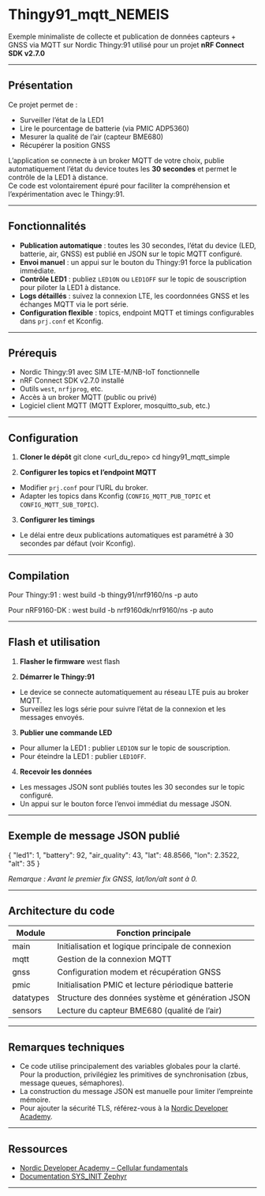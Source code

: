 # Thingy91_mqtt_NEMEIS

Exemple minimaliste de collecte et publication de données capteurs + GNSS via MQTT sur Nordic Thingy:91 utilisé pour un projet
**nRF Connect SDK v2.7.0**

---

## Présentation

Ce projet permet de :
- Surveiller l’état de la LED1
- Lire le pourcentage de batterie (via PMIC ADP5360)
- Mesurer la qualité de l’air (capteur BME680)
- Récupérer la position GNSS

L’application se connecte à un broker MQTT de votre choix, publie automatiquement l’état du device toutes les **30 secondes** et permet le contrôle de la LED1 à distance.  
Ce code est volontairement épuré pour faciliter la compréhension et l’expérimentation avec le Thingy:91.

---

## Fonctionnalités

- **Publication automatique** : toutes les 30 secondes, l’état du device (LED, batterie, air, GNSS) est publié en JSON sur le topic MQTT configuré.
- **Envoi manuel** : un appui sur le bouton du Thingy:91 force la publication immédiate.
- **Contrôle LED1** : publiez `LED1ON` ou `LED1OFF` sur le topic de souscription pour piloter la LED1 à distance.
- **Logs détaillés** : suivez la connexion LTE, les coordonnées GNSS et les échanges MQTT via le port série.
- **Configuration flexible** : topics, endpoint MQTT et timings configurables dans `prj.conf` et Kconfig.

---

## Prérequis

- Nordic Thingy:91 avec SIM LTE-M/NB-IoT fonctionnelle
- nRF Connect SDK v2.7.0 installé
- Outils `west`, `nrfjprog`, etc.
- Accès à un broker MQTT (public ou privé)
- Logiciel client MQTT (MQTT Explorer, mosquitto_sub, etc.)

---

## Configuration

1. **Cloner le dépôt**
git clone <url_du_repo>
cd hingy91_mqtt_simple



2. **Configurer les topics et l’endpoint MQTT**
- Modifier `prj.conf` pour l’URL du broker.
- Adapter les topics dans Kconfig (`CONFIG_MQTT_PUB_TOPIC` et `CONFIG_MQTT_SUB_TOPIC`).

3. **Configurer les timings**
- Le délai entre deux publications automatiques est paramétré à 30 secondes par défaut (voir Kconfig).

---

## Compilation

Pour Thingy:91 :
west build -b thingy91/nrf9160/ns -p auto



Pour nRF9160-DK :
west build -b nrf9160dk/nrf9160/ns -p auto



---

## Flash et utilisation

1. **Flasher le firmware**
west flash



2. **Démarrer le Thingy:91**
- Le device se connecte automatiquement au réseau LTE puis au broker MQTT.
- Surveillez les logs série pour suivre l’état de la connexion et les messages envoyés.

3. **Publier une commande LED**
- Pour allumer la LED1 : publier `LED1ON` sur le topic de souscription.
- Pour éteindre la LED1 : publier `LED1OFF`.

4. **Recevoir les données**
- Les messages JSON sont publiés toutes les 30 secondes sur le topic configuré.
- Un appui sur le bouton force l’envoi immédiat du message JSON.

---

## Exemple de message JSON publié

{
"led1": 1,
"battery": 92,
"air_quality": 43,
"lat": 48.8566,
"lon": 2.3522,
"alt": 35
}


*Remarque : Avant le premier fix GNSS, lat/lon/alt sont à 0.*

---

## Architecture du code

| Module    | Fonction principale                                         |
|-----------|------------------------------------------------------------|
| main      | Initialisation et logique principale de connexion          |
| mqtt      | Gestion de la connexion MQTT                               |
| gnss      | Configuration modem et récupération GNSS                   |
| pmic      | Initialisation PMIC et lecture périodique batterie         |
| datatypes | Structure des données système et génération JSON           |
| sensors   | Lecture du capteur BME680 (qualité de l’air)               |

---

## Remarques techniques

- Ce code utilise principalement des variables globales pour la clarté.  
  Pour la production, privilégiez les primitives de synchronisation (zbus, message queues, sémaphores).
- La construction du message JSON est manuelle pour limiter l’empreinte mémoire.
- Pour ajouter la sécurité TLS, référez-vous à la [Nordic Developer Academy](https://academy.nordicsemi.com).

---

## Ressources

- [Nordic Developer Academy – Cellular fundamentals](https://academy.nordicsemi.com)
- [Documentation SYS_INIT Zephyr](https://docs.zephyrproject.org/latest/develop/runtime_init.html)

---
